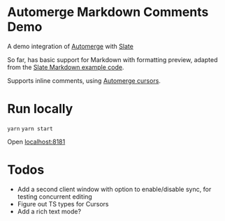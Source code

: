 # Automerge Markdown Comments Demo

A demo integration of [Automerge](https://github.com/automerge/automerge) with [Slate](https://www.slatejs.org/examples)

So far, has basic support for Markdown with formatting preview, adapted from the [Slate Markdown example code](https://www.slatejs.org/examples/markdown-preview).

Supports inline comments, using [Automerge cursors](https://github.com/automerge/automerge/pull/313).

# Run locally

`yarn`
`yarn start`

Open [localhost:8181](http://localhost:8181)

# Todos

- Add a second client window with option to enable/disable sync, for testing concurrent editing
- Figure out TS types for Cursors
- Add a rich text mode?